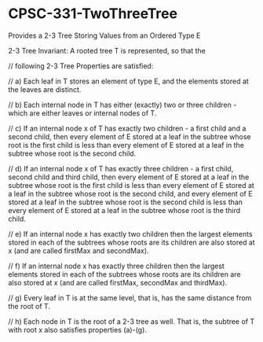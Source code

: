 # CPSC-331-TwoThreeTree
Provides a 2-3 Tree Storing Values from an Ordered Type E

2-3 Tree Invariant: A rooted tree T is represented, so that the

// following 2-3 Tree Properties are satisfied:

// a) Each leaf in T stores an element of type E, and the elements stored at the leaves are distinct.

// b) Each internal node in T has either (exactly) two or three children - which are either leaves or internal nodes of T.

// c) If an internal node x of T has exactly two children - a first child and a second child, then every element of E stored at a leaf in the subtree whose root is the first child is less than every element of E stored at a leaf in the subtree whose root is the second child.

// d) If an internal node x of T has exactly three children - a first child, second child and third child, then every element of E stored at a leaf in the subtree whose root is the first child is less than every element of E stored at a leaf in the subtree whose root is the second child, and every element of E stored at a leaf in the subtree whose root is the second child is less than every element of E stored at a leaf in the subtree whose root is the third child.

// e) If an internal node x has exactly two children then the largest elements stored in each of the subtrees whose roots are its children are also stored at x (and are called firstMax and secondMax).

// f) If an internal node x has exactly three children then the largest elements stored in each of the subtrees whose roots are its children are also stored at x (and are called firstMax, secondMax and thirdMax).

// g) Every leaf in T is at the same level, that is, has the same distance from the root of T.

// h) Each node in T is the root of a 2-3 tree as well. That is, the subtree of T with root x also satisfies properties (a)-(g).
